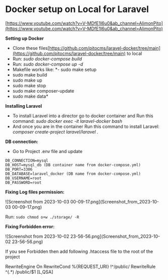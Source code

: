 # Docker setup on Local for Laravel

[https://www.youtube.com/watch?v=V-MDfE1I6u0&ab_channel=AlimonPito](https://www.youtube.com/watch?v=V-MDfE1I6u0&ab_channel=AlimonPito)

**Setting up Docker**

- Clone these files[https://github.com/pitocms/laravel-docker/tree/main](https://github.com/pitocms/laravel-docker/tree/main) to local
- Run:  *sudo docker-compose build*
- Run: *sudo docker-compose up -d*
- Makefile works like: 
*- sudo make setup
- sudo make build
- sudo make up
- sudo make stop
- sudo make composer-update
- sudo make data*

**Installing Laravel**

- To install Laravel into a director go to docker container and Run this command: 
 *sudo docker exec -it laravel-docker bash*
- And once you are in the container Run this command to install Laravel: 
*composer create-project laravel/laravel .*

**DB connection:**

- Go to Project .env file and update

```
DB_CONNECTION=mysql
DB_HOST=mysql_db (DB container name from docker-compose.yml)
DB_PORT=3306
DB_DATABASE=laravel_docker (DB name from docker-compose.yml)
DB_USERNAME=root
DB_PASSWORD=root
```

**Fixing Log files permission:**

![Screenshot from 2023-10-03 00-09-17.png](Screenshot_from_2023-10-03 00-09-17.png)

Run: `sudo chmod o+w ./storage/ -R`

**Fixing Forbidden error:**

![Screenshot from 2023-10-02 23-56-56.png](Screenshot_from_2023-10-02 23-56-56.png)

If you see Forbidden then add following .htaccess file to the root of the project

RewriteEngine On
RewriteCond %{REQUEST_URI} !^/public/
RewriteRule ^(.*) /public/$1 [L,QSA]
